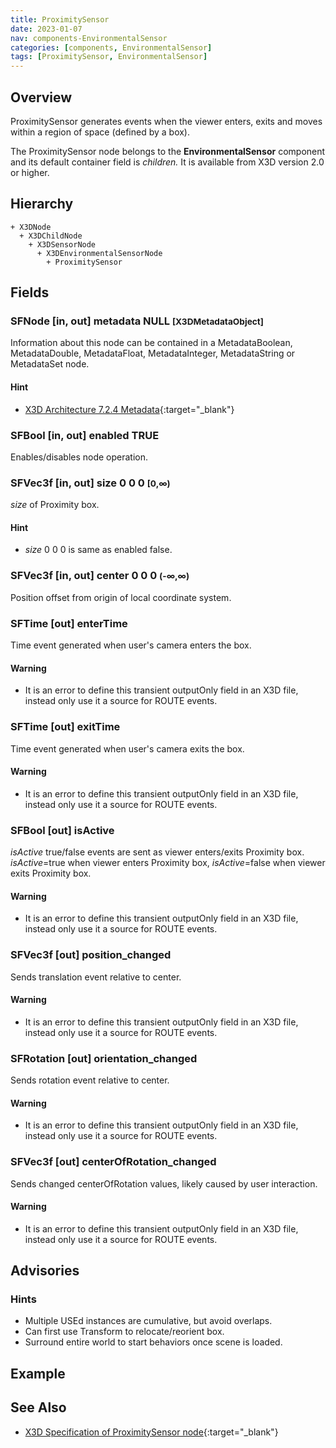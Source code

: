 ```yaml
---
title: ProximitySensor
date: 2023-01-07
nav: components-EnvironmentalSensor
categories: [components, EnvironmentalSensor]
tags: [ProximitySensor, EnvironmentalSensor]
---
```

<style>
.post h3 {
  word-spacing: 0.2em;
}
</style>

## Overview

ProximitySensor generates events when the viewer enters, exits and moves within a region of space (defined by a box).

The ProximitySensor node belongs to the **EnvironmentalSensor** component and its default container field is *children.* It is available from X3D version 2.0 or higher.

## Hierarchy

```
+ X3DNode
  + X3DChildNode
    + X3DSensorNode
      + X3DEnvironmentalSensorNode
        + ProximitySensor
```

## Fields

### SFNode [in, out] **metadata** NULL <small>[X3DMetadataObject]</small>

Information about this node can be contained in a MetadataBoolean, MetadataDouble, MetadataFloat, MetadataInteger, MetadataString or MetadataSet node.

#### Hint

- [X3D Architecture 7.2.4 Metadata](https://www.web3d.org/specifications/X3Dv4Draft/ISO-IEC19775-1v4-IS.proof//Part01/components/core.html#Metadata){:target="_blank"}

### SFBool [in, out] **enabled** TRUE

Enables/disables node operation.

### SFVec3f [in, out] **size** 0 0 0 <small>[0,∞)</small>

*size* of Proximity box.

#### Hint

- *size* 0 0 0 is same as enabled false.

### SFVec3f [in, out] **center** 0 0 0 <small>(-∞,∞)</small>

Position offset from origin of local coordinate system.

### SFTime [out] **enterTime**

Time event generated when user's camera enters the box.

#### Warning

- It is an error to define this transient outputOnly field in an X3D file, instead only use it a source for ROUTE events.

### SFTime [out] **exitTime**

Time event generated when user's camera exits the box.

#### Warning

- It is an error to define this transient outputOnly field in an X3D file, instead only use it a source for ROUTE events.

### SFBool [out] **isActive**

*isActive* true/false events are sent as viewer enters/exits Proximity box. *isActive*=true when viewer enters Proximity box, *isActive*=false when viewer exits Proximity box.

#### Warning

- It is an error to define this transient outputOnly field in an X3D file, instead only use it a source for ROUTE events.

### SFVec3f [out] **position_changed**

Sends translation event relative to center.

#### Warning

- It is an error to define this transient outputOnly field in an X3D file, instead only use it a source for ROUTE events.

### SFRotation [out] **orientation_changed**

Sends rotation event relative to center.

#### Warning

- It is an error to define this transient outputOnly field in an X3D file, instead only use it a source for ROUTE events.

### SFVec3f [out] **centerOfRotation_changed**

Sends changed centerOfRotation values, likely caused by user interaction.

#### Warning

- It is an error to define this transient outputOnly field in an X3D file, instead only use it a source for ROUTE events.

## Advisories

### Hints

- Multiple USEd instances are cumulative, but avoid overlaps.
- Can first use Transform to relocate/reorient box.
- Surround entire world to start behaviors once scene is loaded.

## Example

<x3d-canvas src="https://create3000.github.io/media/examples/EnvironmentalSensor/ProximitySensor/ProximitySensor.x3d" update="auto"></x3d-canvas>

## See Also

- [X3D Specification of ProximitySensor node](https://www.web3d.org/documents/specifications/19775-1/V4.0/Part01/components/environmentalSensor.html#ProximitySensor){:target="_blank"}
